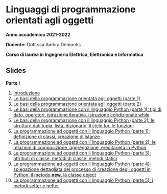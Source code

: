 # Linguaggi di programmazione orientati agli oggetti

**Anno accademico 2021-2022** 

**Docente:** Dott.ssa Ambra Demontis

**Corso di laurea in Ingegneria Elettrica, Elettronica e Informatica**

## Slides
**Parte I**

1. [Introduzione](https://github.com/unica-lpo/unica-lpo.github.io/raw/main/slides/LPO_0_intro_corso.pdf)
2. [Le basi della programmazione orientata agli oggetti (parte 1)](https://github.com/unica-lpo/unica-lpo.github.io/raw/main/slides/LPO_1_basi_della_OOP_parte_1.pdf)
3. [Le basi della programmazione orientata agli oggetti (parte 2)](https://github.com/unica-lpo/unica-lpo.github.io/raw/main/slides/LPO_1_basi_della_OOP_parte_2.pdf)
4. [Le basi della programmazione con il linguaggio Python (parte 1): tipi di dato, operatori, istruzione iterativa, istruzione condizionale while](https://github.com/unica-lpo/unica-lpo.github.io/raw/main/slides/LPO_2_basi_Python_parte_1.pdf)
5. [Le basi della programmazione con il linguaggio Python (parte 2): le strutture dati tupla, lista, dizionario, il ciclo for, le funzioni](https://github.com/unica-lpo/unica-lpo.github.io/raw/main/slides/LPO_2_basi_Python_parte_2.pdf)
6. [La programmazione ad oggetti con il linguaggio Python (parte 1): definizione di classi, creazione di istanze](https://github.com/unica-lpo/unica-lpo.github.io/raw/main/slides/LPO_3_gli_oggetti_in_python_parte_1.pdf)
7. [La programmazione ad oggetti con il linguaggio Python (parte 2): le relazioni di composizione, aggregazione, ereditarietà in Python](https://github.com/unica-lpo/unica-lpo.github.io/raw/main/slides/LPO_3_gli_oggetti_in_python_parte_2.pdf)
8. [La programmazione ad oggetti con il linguaggio Python (parte 3): attributi di classe, metodi di classe, metodi statici](https://github.com/unica-lpo/unica-lpo.github.io/raw/main/slides/LPO_3_gli_oggetti_in_python_parte_3.pdf)
9. [La programmazione ad oggetti con il linguaggio Python (parte 4): spiegazione dettagliata del processo di creazione degli oggetti in Python, il metodo __new__, la classe object](https://github.com/unica-lpo/unica-lpo.github.io/raw/main/slides/LPO_3_gli_oggetti_in_python_parte_4.pdf)
10. [La programmazione ad oggetti con il linguaggio Python (parte 5): i metodi setter e getter](https://github.com/unica-lpo/unica-lpo.github.io/raw/main/slides/LPO_3_gli_oggetti_in_python_parte_5.pdf)

